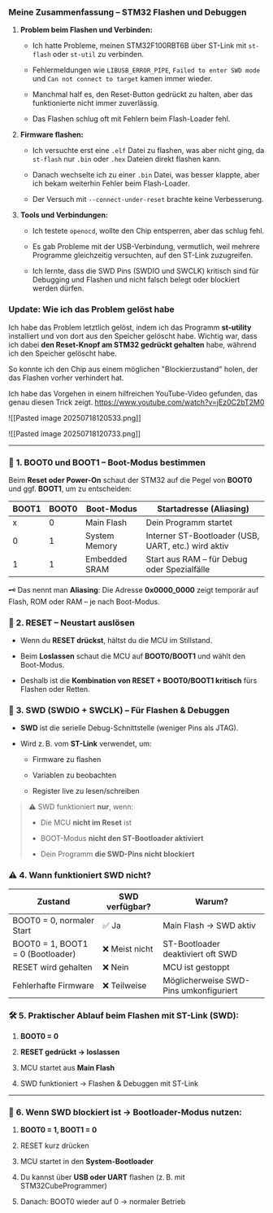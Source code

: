 ### Meine Zusammenfassung – STM32 Flashen und Debuggen

1. **Problem beim Flashen und Verbinden:**
    
    - Ich hatte Probleme, meinen STM32F100RBT6B über ST-Link mit `st-flash` oder `st-util` zu verbinden.
        
    - Fehlermeldungen wie `LIBUSB_ERROR_PIPE`, `Failed to enter SWD mode` und `Can not connect to target` kamen immer wieder.
        
    - Manchmal half es, den Reset-Button gedrückt zu halten, aber das funktionierte nicht immer zuverlässig.
        
    - Das Flashen schlug oft mit Fehlern beim Flash-Loader fehl.
        
2. **Firmware flashen:**
    
    - Ich versuchte erst eine `.elf` Datei zu flashen, was aber nicht ging, da `st-flash` nur `.bin` oder `.hex` Dateien direkt flashen kann.
        
    - Danach wechselte ich zu einer `.bin` Datei, was besser klappte, aber ich bekam weiterhin Fehler beim Flash-Loader.
        
    - Der Versuch mit `--connect-under-reset` brachte keine Verbesserung.
        
3. **Tools und Verbindungen:**
    
    - Ich testete `openocd`, wollte den Chip entsperren, aber das schlug fehl.
        
    - Es gab Probleme mit der USB-Verbindung, vermutlich, weil mehrere Programme gleichzeitig versuchten, auf den ST-Link zuzugreifen.
        
    - Ich lernte, dass die SWD Pins (SWDIO und SWCLK) kritisch sind für Debugging und Flashen und nicht falsch belegt oder blockiert werden dürfen.
        

### Update: Wie ich das Problem gelöst habe

Ich habe das Problem letztlich gelöst, indem ich das Programm **st-utility** installiert und von dort aus den Speicher gelöscht habe. Wichtig war, dass ich dabei **den Reset-Knopf am STM32 gedrückt gehalten** habe, während ich den Speicher gelöscht habe.

So konnte ich den Chip aus einem möglichen "Blockierzustand" holen, der das Flashen vorher verhindert hat.

Ich habe das Vorgehen in einem hilfreichen YouTube-Video gefunden, das genau diesen Trick zeigt.
https://www.youtube.com/watch?v=jEz0C2bT2M0

![[Pasted image 20250718120533.png]]


![[Pasted image 20250718120733.png]]

-----------

### 🧩 **1. BOOT0 und BOOT1 – Boot-Modus bestimmen**

Beim **Reset oder Power-On** schaut der STM32 auf die Pegel von **BOOT0** und ggf. **BOOT1**, um zu entscheiden:

| BOOT1 | BOOT0 | Boot-Modus    | Startadresse (Aliasing)                             |
| ----- | ----- | ------------- | --------------------------------------------------- |
| x     | 0     | Main Flash    | Dein Programm startet                               |
| 0     | 1     | System Memory | Interner ST-Bootloader (USB, UART, etc.) wird aktiv |
| 1     | 1     | Embedded SRAM | Start aus RAM – für Debug oder Spezialfälle         |
🗝️ Das nennt man **Aliasing**: Die Adresse **0x0000_0000** zeigt temporär auf Flash, ROM oder RAM – je nach Boot-Modus.

### 🔄 **2. RESET – Neustart auslösen**

- Wenn du **RESET drückst**, hältst du die MCU im Stillstand.
    
- Beim **Loslassen** schaut die MCU auf **BOOT0/BOOT1** und wählt den Boot-Modus.
    
- Deshalb ist die **Kombination von RESET + BOOT0/BOOT1 kritisch** fürs Flashen oder Retten.


### 🔌 **3. SWD (SWDIO + SWCLK) – Für Flashen & Debuggen**

- **SWD** ist die serielle Debug-Schnittstelle (weniger Pins als JTAG).
    
- Wird z. B. vom **ST-Link** verwendet, um:
    
    - Firmware zu flashen
        
    - Variablen zu beobachten
        
    - Register live zu lesen/schreiben
        

> ⚠️ SWD funktioniert **nur**, wenn:
> 
> - Die MCU **nicht im Reset** ist
>     
> - BOOT-Modus **nicht den ST-Bootloader aktiviert**
>     
> - Dein Programm **die SWD-Pins nicht blockiert**


### ⚠️ **4. Wann funktioniert SWD nicht?**

| Zustand                           | SWD verfügbar? | Warum?                                 |
| --------------------------------- | -------------- | -------------------------------------- |
| BOOT0 = 0, normaler Start         | ✅ Ja           | Main Flash → SWD aktiv                 |
| BOOT0 = 1, BOOT1 = 0 (Bootloader) | ❌ Meist nicht  | ST-Bootloader deaktiviert oft SWD      |
| RESET wird gehalten               | ❌ Nein         | MCU ist gestoppt                       |
| Fehlerhafte Firmware              | ❌ Teilweise    | Möglicherweise SWD-Pins umkonfiguriert |
### 🛠️ **5. Praktischer Ablauf beim Flashen mit ST-Link (SWD):**

1. **BOOT0 = 0**
    
2. **RESET gedrückt → loslassen**
    
3. MCU startet aus **Main Flash**
    
4. SWD funktioniert → Flashen & Debuggen mit ST-Link
    

---

### 🛟 **6. Wenn SWD blockiert ist → Bootloader-Modus nutzen:**

1. **BOOT0 = 1, BOOT1 = 0**
    
2. RESET kurz drücken
    
3. MCU startet in den **System-Bootloader**
    
4. Du kannst über **USB oder UART** flashen (z. B. mit STM32CubeProgrammer)
    
5. Danach: BOOT0 wieder auf 0 → normaler Betrieb